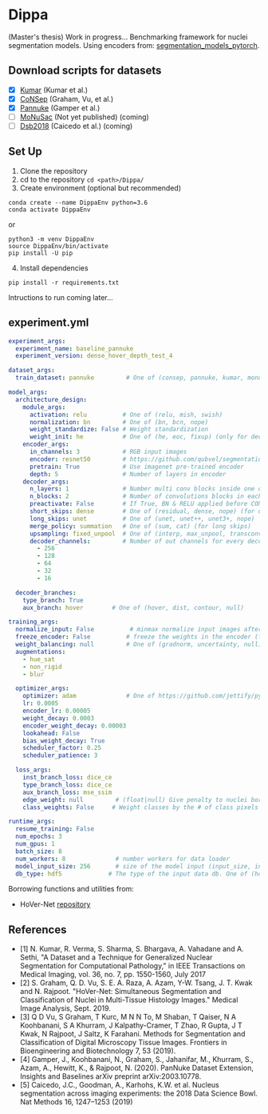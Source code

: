 # Dippa
(Master's thesis) Work in progress...
Benchmarking framework for nuclei segmentation models.
Using encoders from: [segmentation_models_pytorch](https://github.com/qubvel/segmentation_models.pytorch). 

## Download scripts for datasets
* [x] [Kumar](https://ieeexplore.ieee.org/document/7872382) (Kumar et al.)
* [x] [CoNSep](https://arxiv.org/pdf/1812.06499) (Graham, Vu, et al.)
* [x] [Pannuke](https://arxiv.org/abs/2003.10778) (Gamper et al.)
* [ ] [MoNuSac](https://monusac-2020.grand-challenge.org/) (Not yet published) (coming)
* [ ] [Dsb2018](https://www.kaggle.com/c/data-science-bowl-2018) (Caicedo et al.) (coming)

## Set Up
1. Clone the repository
2. cd to the repository `cd <path>/Dippa/`
3. Create environment (optional but recommended) 
```
conda create --name DippaEnv python=3.6
conda activate DippaEnv
```
or 

```
python3 -m venv DippaEnv
source DippaEnv/bin/activate
pip install -U pip
```

4. Install dependencies 
```
pip install -r requirements.txt
```

Intructions to run coming later...

## experiment.yml

```yaml
experiment_args:
  experiment_name: baseline_pannuke
  experiment_version: dense_hover_depth_test_4

dataset_args:
  train_dataset: pannuke         # One of (consep, pannuke, kumar, monusac)

model_args:
  architecture_design:
    module_args:
      activation: relu          # One of (relu, mish, swish)
      normalization: bn         # One of (bn, bcn, nope)
      weight_standardize: False # Weight standardization
      weight_init: he           # One of (he, eoc, fixup) (only for decoder if pretrain)
    encoder_args:
      in_channels: 3            # RGB input images
      encoder: resnet50         # https://github.com/qubvel/segmentation_models.pytorch
      pretrain: True            # Use imagenet pre-trained encoder
      depth: 5                  # Number of layers in encoder
    decoder_args:
      n_layers: 1               # Number multi conv blocks inside one decoder level 
      n_blocks: 2               # Number of convolutions blocks in each multi conv block
      preactivate: False        # If True, BN & RELU applied before CONV
      short_skips: dense        # One of (residual, dense, nope) (for decoder branch only)
      long_skips: unet          # One of (unet, unet++, unet3+, nope)
      merge_policy: summation   # One of (sum, cat) (for long skips)
      upsampling: fixed_unpool  # One of (interp, max_unpool, transconv, fixed_unpool)
      decoder_channels:         # Number of out channels for every decoder layer
        - 256
        - 128
        - 64
        - 32
        - 16 

  decoder_branches:
    type_branch: True
    aux_branch: hover        # One of (hover, dist, contour, null)

training_args:
  normalize_input: False          # minmax normalize input images after augs
  freeze_encoder: False          # freeze the weights in the encoder (for fine tuning)
  weight_balancing: null         # One of (gradnorm, uncertainty, null)
  augmentations:
    - hue_sat
    - non_rigid
    - blur

  optimizer_args:
    optimizer: adam              # One of https://github.com/jettify/pytorch-optimizer 
    lr: 0.0005
    encoder_lr: 0.00005
    weight_decay: 0.0003
    encoder_weight_decay: 0.00003
    lookahead: False
    bias_weight_decay: True
    scheduler_factor: 0.25
    scheduler_patience: 3

  loss_args:
    inst_branch_loss: dice_ce
    type_branch_loss: dice_ce
    aux_branch_loss: mse_ssim
    edge_weight: null         # (float|null) Give penalty to nuclei borders in cross-entropy based losses
    class_weights: False     # Weight classes by the # of class pixels in the data

runtime_args:
  resume_training: False
  num_epochs: 3
  num_gpus: 1
  batch_size: 8
  num_workers: 8              # number workers for data loader
  model_input_size: 256       # size of the model input (input_size, input_size)
  db_type: hdf5             # The type of the input data db. One of (hdf5, zarr). 

```

Borrowing functions and utilities from:

- HoVer-Net [repository](https://github.com/vqdang/hover_net)


## References

- [1] N. Kumar, R. Verma, S. Sharma, S. Bhargava, A. Vahadane and A. Sethi, "A Dataset and a Technique for Generalized Nuclear Segmentation for Computational Pathology," in IEEE Transactions on Medical Imaging, vol. 36, no. 7, pp. 1550-1560, July 2017 
- [2] S. Graham, Q. D. Vu, S. E. A. Raza, A. Azam, Y-W. Tsang, J. T. Kwak and N. Rajpoot. "HoVer-Net: Simultaneous Segmentation and Classification of Nuclei in Multi-Tissue Histology Images." Medical Image Analysis, Sept. 2019.
- [3] Q D Vu, S Graham, T Kurc, M N N To, M Shaban, T Qaiser, N A Koohbanani, S A Khurram, J Kalpathy-Cramer, T Zhao, R Gupta, J T Kwak, N Rajpoot, J Saltz, K Farahani. Methods for Segmentation and Classification of Digital Microscopy Tissue Images. Frontiers in Bioengineering and Biotechnology 7, 53 (2019).  
- [4] Gamper, J., Koohbanani, N., Graham, S., Jahanifar, M., Khurram, S., Azam, A., Hewitt, K., & Rajpoot, N. (2020). PanNuke Dataset Extension, Insights and Baselines arXiv preprint arXiv:2003.10778.
- [5] Caicedo, J.C., Goodman, A., Karhohs, K.W. et al. Nucleus segmentation across imaging experiments: the 2018 Data Science Bowl. Nat Methods 16, 1247–1253 (2019)
